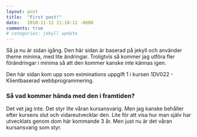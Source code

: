 ```yaml
---
layout: post
title:  "First post!"
date:   2018-11-12 11:10:12 -0600
comments: true
# categories: jekyll update
---
```


Så ja nu är sidan igång.
Den här sidan är baserad på jekyll och använder theme minima, med lite ändringar.
Troligtvis så kommer jag utföra fler förändringar i minima så att den kommer kanske inte kännas igen.

Den här sidan kom upp som eximinations uppgift 1 i kursen 1DV022 - Klientbaserad webbprogrammering. 

### Så vad kommer hända med den i framtiden?

Det vet jag inte. Det styr lite våran kursansvarig. Men jag kanske behåller efter kursens slut och vidareutvecklar den. Lite för att visa hur man själv har utvecklats genom dom här kommande 3 år. Men just nu är det våran kursansvarig som styr.
